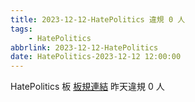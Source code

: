 ```yaml
---
title: 2023-12-12-HatePolitics 違規 0 人
tags:
    - HatePolitics
abbrlink: 2023-12-12-HatePolitics
date: HatePolitics-2023-12-12 12:00:00
---
```

HatePolitics 板 [板規連結](https://www.ptt.cc/bbs/HatePolitics/M.1617115262.A.D60.html)
昨天違規 0 人
